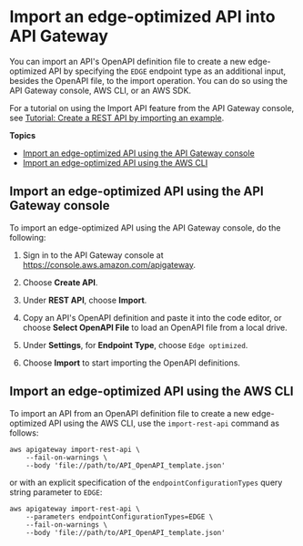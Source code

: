# Import an edge\-optimized API into API Gateway<a name="import-edge-optimized-api"></a>

You can import an API's OpenAPI definition file to create a new edge\-optimized API by specifying the `EDGE` endpoint type as an additional input, besides the OpenAPI file, to the import operation\. You can do so using the API Gateway console, AWS CLI, or an AWS SDK\.

For a tutorial on using the Import API feature from the API Gateway console, see [Tutorial: Create a REST API by importing an example](api-gateway-create-api-from-example.md)\.

**Topics**
+ [Import an edge\-optimized API using the API Gateway console](#import-edge-optimized-api-with-console)
+ [Import an edge\-optimized API using the AWS CLI](#import-edge-optimized-api-with-awscli)

## Import an edge\-optimized API using the API Gateway console<a name="import-edge-optimized-api-with-console"></a>

To import an edge\-optimized API using the API Gateway console, do the following:

1. Sign in to the API Gateway console at [https://console\.aws\.amazon\.com/apigateway](https://console.aws.amazon.com/apigateway)\.

1. Choose **Create API**\.

1. Under **REST API**, choose **Import**\.

1.  Copy an API's OpenAPI definition and paste it into the code editor, or choose **Select OpenAPI File** to load an OpenAPI file from a local drive\.

1.  Under **Settings**, for **Endpoint Type**, choose `Edge optimized`\.

1.  Choose **Import** to start importing the OpenAPI definitions\.

## Import an edge\-optimized API using the AWS CLI<a name="import-edge-optimized-api-with-awscli"></a>

To import an API from an OpenAPI definition file to create a new edge\-optimized API using the AWS CLI, use the `import-rest-api` command as follows:

```
aws apigateway import-rest-api \
    --fail-on-warnings \
    --body 'file://path/to/API_OpenAPI_template.json'
```

or with an explicit specification of the `endpointConfigurationTypes` query string parameter to `EDGE`: 

```
aws apigateway import-rest-api \
    --parameters endpointConfigurationTypes=EDGE \
    --fail-on-warnings \
    --body 'file://path/to/API_OpenAPI_template.json'
```

